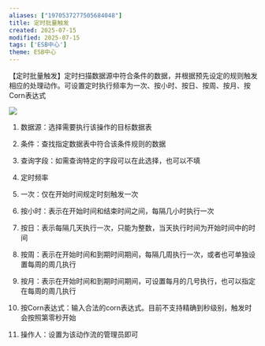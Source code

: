 ```yaml
---
aliases: ["1970537277505684048"]
title: 定时批量触发
created: 2025-07-15
modified: 2025-07-15
tags: ['ESB中心']
theme: ESB中心
---
```


【定时批量触发】定时扫描数据源中符合条件的数据，并根据预先设定的规则触发相应的处理动作。可设置定时执行频率为一次、按小时、按日、按周、按月、按Corn表达式

![](8201354a736b12c62cd9afd7b9d5d0e6.jpg)

1. 数据源：选择需要执行该操作的目标数据表
2. 条件：查找指定数据表中符合该条件规则的数据
3. 查询字段：如需查询特定的字段可以在此选择，也可以不填
4. 定时频率

1. 一次：仅在开始时间规定时刻触发一次
2. 按小时：表示在开始时间和结束时间之间，每隔几小时执行一次
3. 按日：表示每隔几天执行一次，只能为整数，当天执行时间为开始时间中的时间
4. 按周：表示在开始时间和到期时间期间，每隔几周执行一次，或者也可单独设置每周的周几执行
5. 按月：表示在开始时间和到期时间期间，可设置每月的几号执行，也可以指定在每周的周几执行
6. 按Corn表达式：输入合法的corn表达式。目前不支持精确到秒级别，触发时会按照第零秒开始

5. 操作人：设置为该动作流的管理员即可